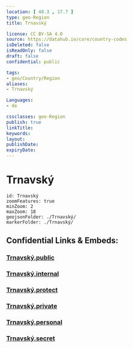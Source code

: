 ```yaml
---
location: [ 48.3 , 17.7 ] 
type: geo-Region
title: Trnavský

license: CC BY-SA 4.0
source: https://datahub.io/core/country-codes
isDeleted: false
isReadOnly: false
draft: false
confidential: public

tags:
- geo/Country/Region
aliases:
- Trnavský

Languages:
- de

cssclasses: geo-Region
publish: true
linkTitle: 
keywords: 
layout: 
publishDate: 
expiryDate: 
---
```


# Trnavský

```leaflet
id: Trnavský
zoomFeatures: true 
minZoom: 2 
maxZoom: 18
geojsonFolder: ./Trnavský/
markerFolder: ./Trnavský/
```


## Confidential Links & Embeds: 

### [Trnavský.public](/_public/\Earth\Continent\Europe\Europe~Central\Slovakia\Regions~SlovakiaTrnavský.public.md) 

### [Trnavský.internal](/_internal/\Earth\Continent\Europe\Europe~Central\Slovakia\Regions~SlovakiaTrnavský.internal.md) 

### [Trnavský.protect](/_protect/\Earth\Continent\Europe\Europe~Central\Slovakia\Regions~SlovakiaTrnavský.protect.md) 

### [Trnavský.private](/_private/\Earth\Continent\Europe\Europe~Central\Slovakia\Regions~SlovakiaTrnavský.private.md) 

### [Trnavský.personal](/_personal/\Earth\Continent\Europe\Europe~Central\Slovakia\Regions~SlovakiaTrnavský.personal.md) 

### [Trnavský.secret](/_secret/\Earth\Continent\Europe\Europe~Central\Slovakia\Regions~SlovakiaTrnavský.secret.md)

